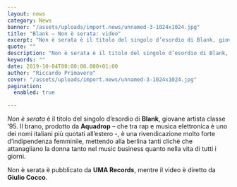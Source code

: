```yaml
---
layout: news
category: News
banner: "/assets/uploads/import.news/unnamed-3-1024x1024.jpg"
title: "Blank – Non è serata: video"
excerpt: "Non è serata è il titolo del singolo d’esordio di Blank, giovane artista classe ’95. Il brano, prodotto da Aquadrop – che tra rap e musica elettronica è uno dei nomi italiani più quotati all’estero -, è una rivendicazione molto forte d’indipendenza femminile, mettendo alla berlina tanti clichè che attanagliano la donna tanto nel music [&hellip"
quote: ""
description: "Non è serata è il titolo del singolo d’esordio di Blank, giovane artista classe ’95. Il brano, prodotto da Aquadrop – che tra rap e musica elettronica è uno dei nomi italiani più quotati all’estero -, è una rivendicazione molto forte d’indipendenza femminile, mettendo alla berlina tanti clichè che attanagliano la donna tanto nel music [&hellip"
keywords: ""
date: 2019-10-04T00:00:00.000+01:00
author: "Riccardo Primavera"
cover: "/assets/uploads/import.news/unnamed-3-1024x1024.jpg"
pagination:
  enabled: true

---
```


_Non è serata_ è il titolo del singolo d’esordio di **Blank**, giovane artista classe ’95\. Il brano, prodotto da **Aquadrop** – che tra rap e musica elettronica è uno dei nomi italiani più quotati all’estero -, è una rivendicazione molto forte d’indipendenza femminile, mettendo alla berlina tanti clichè che attanagliano la donna tanto nel music business quanto nella vita di tutti i giorni.

Non è serata è pubblicato da **UMA Records**, mentre il video è diretto da **Giulio Cocco**.